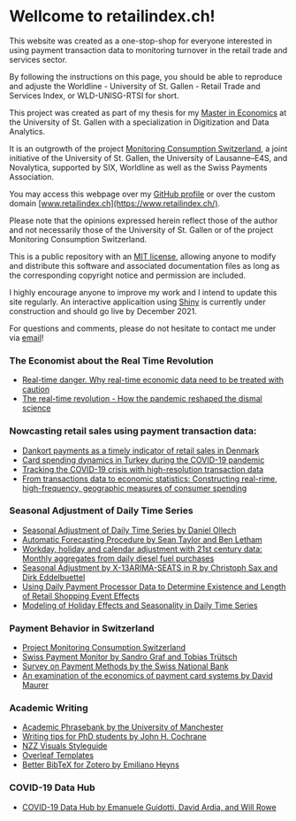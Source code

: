 # Wellcome to retailindex.ch!

This website was created as a one-stop-shop for everyone interested in using payment transaction data to monitoring turnover in the retail trade and services sector.

By following the instructions on this page, you should be able to reproduce and adjuste the Worldline - University of St. Gallen - Retail Trade and Services Index, or WLD-UNISG-RTSI for short.

This project was created as part of my thesis for my [Master in Economics](https://www.unisg.ch/en/studium/master/volkswirtschaftslehre) at the University of St. Gallen with a specialization in Digitization and Data Analytics.

It is an outgrowth of the project [Monitoring Consumption Switzerland](https://monitoringconsumption.com/), a joint initiative of the University of St. Gallen, the University of Lausanne–E4S, and Novalytica, supported by SIX, Worldline as well as the Swiss Payments Association.

You may access this webpage over my [GitHub profile](matthiassp.github.io) or over the custom domain [www.retailindex.ch](https://www.retailindex.ch/).

Please note that the opinions expressed herein reflect those of the author and not necessarily those of the University of St. Gallen or of the project Monitoring Consumption Switzerland.

This is a public repository with an [MIT license](https://choosealicense.com/licenses/mit/), allowing anyone to modify and distribute this software and associated documentation files as long as the corresponding copyright notice and permission are included.

I highly encourage anyone to improve my work and I intend to update this site regularly. An interactive applicaition using [Shiny](shiny.rstudio.com/) is currently under construction and should go live by December 2021.

For questions and comments, please do not hesitate to contact me under via [email](mailto:matthias.spichiger@outlook.de?subject=[GitHub]%20Retail%20Index)!

### The Economist about the Real Time Revolution
- [Real-time danger. Why real-time economic data need to be treated with caution](https://www.economist.com/finance-and-economics/2020/07/23/why-real-time-economic-data-need-to-be-treated-with-caution)
- [The real-time revolution - How the pandemic reshaped the dismal science](https://www.economist.com/briefing/2021/10/23/enter-third-wave-economics)

### Nowcasting retail sales using payment transaction data:
- [Dankort payments as a timely indicator of retail sales in Denmark](http://hdl.handle.net/10419/82313)
- [Card spending dynamics in Turkey during the COVID-19 pandemic](https://doi.org/10.1016/j.cbrev.2021.07.002)
- [Tracking the COVID-19 crisis with high-resolution transaction data](https://doi.org/10.1098/rsos.210218)
- [From transactions data to economic statistics: Constructing real-rime, high-frequency, geographic measures of consumer spending](https://www.nber.org/books-and-chapters/big-data-twenty-first-century-economic-statistics/transactions-data-economic-statistics-constructing-real-time-high-frequency-geographic-measures)

### Seasonal Adjustment of Daily Time Series
- [Seasonal Adjustment of Daily Time Series by Daniel Ollech](https://www.bundesbank.de/resource/blob/763892/0d1c33f19a204e2233a6fccc6e802487/mL/2018-10-17-dkp-41-data.pdf)
- [Automatic Forecasting Procedure by Sean Taylor and Ben Letham](https://doi.org/10.1080/00031305.2017.1380080)
- [Workday, holiday and calendar adjustment with 21st century data: Monthly aggregates from daily diesel fuel purchases](https://www.nber.org/papers/w16897)
- [Seasonal Adjustment by X-13ARIMA-SEATS in R by Christoph Sax and Dirk Eddelbuettel](https://doi.org/10.18637/jss.v087.i11)
- [Using Daily Payment Processor Data to Determine Existence and Length of Retail Shopping Event Effects](https://www.census.gov/library/working-papers/2019/econ/adep-wp-hutchinson-czaplicki.html)
- [Modeling of Holiday Effects and Seasonality in Daily Time Series](https://www.census.gov/library/working-papers/2018/adrm/rrs2018-01.html)

### Payment Behavior in Switzerland
- [Project Monitoring Consumption Switzerland](https://monitoringconsumption.com/)
- [Swiss Payment Monitor by Sandro Graf and Tobias Trütsch](https://en.swisspaymentmonitor.ch/)
- [Survey on Payment Methods by the Swiss National Bank](https://www.snb.ch/en/iabout/paytrans/paytrans_surveys/id/paytrans_survey_2020)
- [An examination of the economics of payment card systems by David Maurer](https://www.snb.ch/en/mmr/reference/Zahlungskarten/source/Zahlungskarten.en.pdf)

### Academic Writing
- [Academic Phrasebank by the University of Manchester](https://www.phrasebank.manchester.ac.uk/)
- [Writing tips for PhD students by John H. Cochrane](https://www.johnhcochrane.com/research-all/writing-tips-for-phd-studentsnbsp)
- [NZZ Visuals Styleguide](https://nzzdev.github.io/Storytelling-Styleguide/#/)
- [Overleaf Templates](https://de.overleaf.com/latex/templates)
- [Better BibTeX for Zotero by Emiliano Heyns](https://retorque.re/zotero-better-bibtex/)

### COVID-19 Data Hub
- [COVID-19 Data Hub by Emanuele Guidotti, David Ardia, and Will Rowe](https://doi.org/10.21105/joss.02376)
